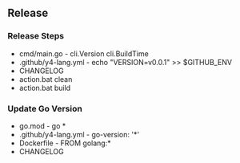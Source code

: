 ## Release

### Release Steps

- cmd/main.go - cli.Version cli.BuildTime
- .github/y4-lang.yml - echo "VERSION=v0.0.1" >> $GITHUB_ENV
- CHANGELOG
- action.bat clean
- action.bat build

### Update Go Version

- go.mod - go *
- .github/y4-lang.yml - go-version: '*'
- Dockerfile - FROM golang:*
- CHANGELOG

